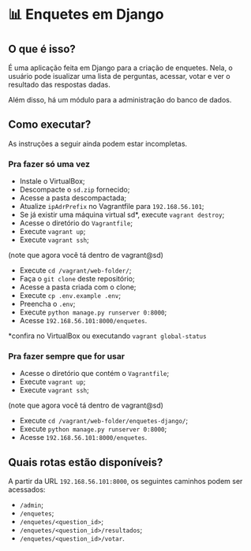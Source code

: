 # 📊 Enquetes em Django

## O que é isso?

É uma aplicação feita em Django para a criação de enquetes. Nela, o usuário pode isualizar uma lista de perguntas, acessar, votar e ver o resultado das respostas dadas.

Além disso, há um módulo para a administração do banco de dados.

## Como executar?

As instruções a seguir ainda podem estar incompletas. 

### Pra fazer só uma vez

- Instale o VirtualBox;
- Descompacte o `sd.zip` fornecido;
- Acesse a pasta descompactada;
- Atualize `ipAdrPrefix` no Vagrantfile para `192.168.56.101`;
- Se já existir uma máquina virtual sd*, execute `vagrant destroy`;
- Acesse o diretório do `Vagrantfile`;
- Execute `vagrant up`;
- Execute `vagrant ssh`;

(note que agora você tá dentro de vagrant@sd)

- Execute `cd /vagrant/web-folder/`;
- Faça o `git clone` deste repositório;
- Acesse a pasta criada com o clone;
- Execute `cp .env.example .env`;
- Preencha o `.env`;
- Execute `python manage.py runserver 0:8000`;
- Acesse `192.168.56.101:8000/enquetes`.

*confira no VirtualBox ou executando `vagrant global-status`

### Pra fazer sempre que for usar

- Acesse o diretório que contém o `Vagrantfile`;
- Execute `vagrant up`;
- Execute `vagrant ssh`;

(note que agora você tá dentro de vagrant@sd)

- Execute `cd /vagrant/web-folder/enquetes-django/`;
- Execute `python manage.py runserver 0:8000`;
- Acesse `192.168.56.101:8000/enquetes`.

## Quais rotas estão disponíveis?

A partir da URL `192.168.56.101:8000`, os seguintes caminhos podem ser acessados:

- `/admin`;
- `/enquetes`;
- `/enquetes/<question_id>`;
- `/enquetes/<question_id>/resultados`;
- `/enquetes/<question_id>/votar`.